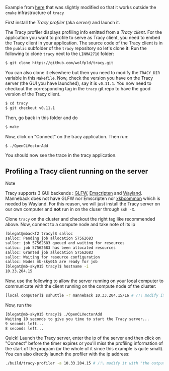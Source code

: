 Example from [here](https://github.com/wolfpld/tracy/tree/master/examples/OpenCLVectorAdd) that was slightly modified so that it works outside the `cmake` infrastructure of `tracy`

First install the *Tracy profiler* (aka *server*) and launch it.

The Tracy profiler displays profiling info emitted from a *Tracy client*.
For the application you want to profile to serve as Tracy client, you need to embed the Tracy client
in your application.
The source code of the Tracy client is in the `public` subfolder of the `tracy` repository so let's clone it:
Run the following to clone `tracy` next to the `LINMA2710` folder:
```sh
$ git clone https://github.com/wolfpld/tracy.git
```
You can also clone it elsewhere but then you need to modify the `TRACY_DIR` variable in this `Makefile`.
Now, check the version you have on the Tracy server (the GUI you have launched), say it is `v0.11.1`.
You now need to checkout the corresponding tag in the `tracy` git repo to have the good version
of the Tracy client.
```sh
$ cd tracy
$ git checkout v0.11.1
```

Then, go back in this folder and do
```sh
$ make
```
Now, click on "Connect" on the tracy application. Then run:
```sh
$ ./OpenCLVectorAdd
```
You should now see the trace in the tracy application.

## Profiling a Tracy client running on the server

> [!NOTE]
> Tracy supports 3 GUI backends : [GLFW](https://www.glfw.org/), [Emscripten](https://emscripten.org/) and [Wayland](https://wayland.freedesktop.org/).
> Manneback does not have GLFW nor Emscripten nor [xkbcommon](https://xkbcommon.org/) which is needed by Wayland.
> For this reason, we will just install the Tracy server on our own computer and **not** run in on the cluser through `ssh -X`.

Clone `tracy` on the cluster and checkout the right tag like recommended above.
Now, connect to a compute node and take note of its ip
```sh
[blegat@mbackf2 tracy]$ salloc
salloc: Pending job allocation 57562683
salloc: job 57562683 queued and waiting for resources
salloc: job 57562683 has been allocated resources
salloc: Granted job allocation 57562683
salloc: Waiting for resource configuration
salloc: Nodes mb-sky015 are ready for job
[blegat@mb-sky015 tracy]$ hostname -i
10.33.204.15
```
Now, use the following to allow the server running on your local computer to communicate with the client running on the compute node of the cluster:
```sh
[local computer]$ sshuttle -r manneback 10.33.204.15/16 # /!\ modify it with "the output of `hostname -i` on the compute node"/16
```
Now, run the
```sh
[blegat@mb-sky015 tracy]$ ./OpenCLVectorAdd
Waiting 10 seconds to give you time to start the Tracy server...
9 seconds left...
8 seconds left...
```
Quick! Launch the Tracy server, enter the ip of the server and then click on "Connect" before the timer expires or you'll miss the profiling information of the start of the program (or the whole of it since this example is quite small).
You can also directly launch the profiler with the ip address:
```sh
./build/tracy-profiler -a 10.33.204.15 # /!\ modify it with "the output of `hostname -i` on the compute node"
```
